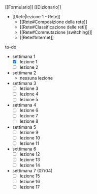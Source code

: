 [[Formulario]]
[[Dizionario]]
- [[Rete|lezione 1 - Rete]]
	- [[Rete#Composizione della rete]]
	- [[Rete#Classificazione delle reti]]
	- [[Rete#Commutazione (switching)]]
	- [[Rete#Internet]]


to-do
- settimana 1
	- [x] lezione 1
	- [ ] lezione 2
- settimana 2
	- nessuna lezione
- settimana 3
	- [ ] lezione 3 
	- [ ] lezione 4
	- [ ] lezione 5
- settimana 4
	- [ ] lezione 6
	- [ ] lezione 7
	- [ ] lezione 8
- settimana 5
	- [ ] lezione 9
	- [ ] lezione 10
	- [ ] lezione 11
- settimana 6
	- [ ] lezione 12
	- [ ] lezione 13
	- [ ] lezione 14
- settimana 7 (07/04)
	- [ ] lezione 15
	- [ ] lezione 16
	- [ ] lezione 17

